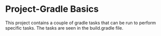 # Project-Gradle Basics

This project contains a couple of gradle tasks that can be run to perform specific tasks.
The tasks are seen in the build.gradle file.